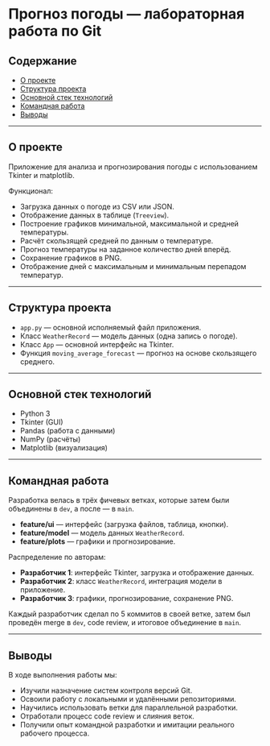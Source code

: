 # Прогноз погоды — лабораторная работа по Git

## Содержание

- [О проекте](#title1)  
- [Структура проекта](#title2)  
- [Основной стек технологий](#title3)  
- [Командная работа](#title4)  
- [Выводы](#title5)  

---

## <a id="title1"> О проекте </a>

Приложение для анализа и прогнозирования погоды с использованием Tkinter и matplotlib.  

Функционал:  
- Загрузка данных о погоде из CSV или JSON.  
- Отображение данных в таблице (`Treeview`).  
- Построение графиков минимальной, максимальной и средней температуры.  
- Расчёт скользящей средней по данным о температуре.  
- Прогноз температуры на заданное количество дней вперёд.  
- Сохранение графиков в PNG.  
- Отображение дней с максимальным и минимальным перепадом температур.  

---

## <a id="title2"> Структура проекта </a>

- `app.py` — основной исполняемый файл приложения.  
- Класс `WeatherRecord` — модель данных (одна запись о погоде).  
- Класс `App` — основной интерфейс на Tkinter.  
- Функция `moving_average_forecast` — прогноз на основе скользящего среднего.  

---

## <a id="title3"> Основной стек технологий </a>

- Python 3  
- Tkinter (GUI)  
- Pandas (работа с данными)  
- NumPy (расчёты)  
- Matplotlib (визуализация)  

---

## <a id="title4"> Командная работа </a>

Разработка велась в трёх фичевых ветках, которые затем были объединены в `dev`, а после — в `main`.  

- **feature/ui** — интерфейс (загрузка файлов, таблица, кнопки).  
- **feature/model** — модель данных `WeatherRecord`.  
- **feature/plots** — графики и прогнозирование.  

Распределение по авторам:  
- **Разработчик 1**: интерфейс Tkinter, загрузка и отображение данных.  
- **Разработчик 2**: класс `WeatherRecord`, интеграция модели в приложение.  
- **Разработчик 3**: графики, прогнозирование, сохранение PNG.  

Каждый разработчик сделал по 5 коммитов в своей ветке, затем был проведён merge в `dev`, code review, и итоговое объединение в `main`.  

---

## <a id="title5"> Выводы </a>

В ходе выполнения работы мы:  
- Изучили назначение систем контроля версий Git.  
- Освоили работу с локальными и удалёнными репозиториями.  
- Научились использовать ветки для параллельной разработки.  
- Отработали процесс code review и слияния веток.  
- Получили опыт командной разработки и имитации реального рабочего процесса.  
